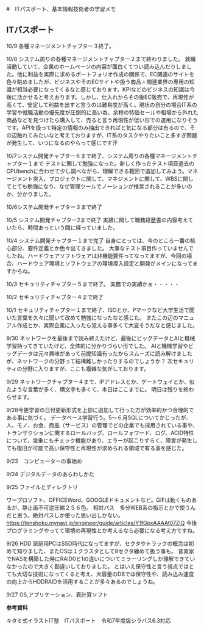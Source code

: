 #　ITパスポート、基本情報技術者の学習メモ

## ITパスポート

10/9
各種マネージメントチャプター３終了。

10/8 
システム周りの各種マネージメントチャプター２まで終わりました。
就職活動していて、企業のホームページの内容が面白くてつい読み込んだりしました。他に利益を実際に求めるポートフォリオ作成の関係で、EC関連のサイトを色々眺めましたが、ビジネスやそのECサイトや扱う商品＋関連業界の専用の知識が相当必要になってくるなと感じております。KPIなどのビジネスの知識は今後に活かせると考えおります。しかし、仕入れからその後EC販売で、再現性が高くて、安定して利益を出すと言うのは難易度が高く。現状の自分の場合IT系の学習や就職活動の優先度が圧倒的に高い為、余程の特価セールや相場から外れた商品などを見つけたら購入して、売ると言う再現性が低い形での運用になりそうです。APIを扱って特定の情報のみ抽出できればと気になる部分は有るので、その辺触れてみたいなと考えておりますが、IT系のタスクやりたいこと多すぎ問題が発生して、いつになるのやらって感じです汗

10/7システム開発チャプター６まで終了、システム周りの各種マネージメントチャプター１まで
テストに関して勉強になった。新しく作ったテスト項目過去のCPUbenchに合わせて少し調べながら、理解できる範囲で追加してみよう。マネージメント突入、プロジェクトに関して、マネジメントに関して、WBSに関してとても勉強になり、なぜ管理ツールでノーションが推奨されることが多いのか、分かりました。

10/6システム開発チャプター３まで終了

10/5
システム開発チャプター2まで終了
実績に関して職務経歴書の内容考えていたら、時間あっという間に経っていました。

10/4
システム開発チャプター１まで完了
自身にとっては、今のところ一番の核心部分、要件定義とか色々出てきました。
大事なテスト項目作っていませんでしたね。ハードウェアソフトウェアは非機能要件ってなってますが、今回の場合、ハードウェア環境とソフトウェアの環境導入設定と開発がメインになってますからね。

10/3
セキュリティチャプター５まで終了。
実務での実績かぁ・・・・・

10/2
セキュリティチャプター４まで終了

10/1
セキュリティチャプター１まで終了、ISOとか、Pマークなど大学生活で聞いた言葉を久々に聞いて改めて勉強になったなと感じた。
またこの辺のマニュアル作成とか、実際企業に入ったら覚える事多くて大変そうだなと感じました。

9/30
ネットワークを最後まで読み終えたけど、最後にビッグデータとAIと機械学習持ってきていたけど、全体的に分かりづらい形でした。
AIと機械学習やビッグデータは元々興味があって前提知識有ったからスムーズに読み解けましたが、ネットワークの分野って結構難しかったりするのでしょうか？
次セキュリティの分野に入りますが、ここも複雑な気がしております。


9/29
ネットワークチャプター４まで、IPアドレスとか、ゲートウェイとか、似たような言葉が多く、横文字も多くて、本日はここまでに。
明日は残りを終わらせます。

9/28今更学習の日付更新形式を上部に追加して行った方が効率的かつ合理的である事に気づく。
データベース学習行う。5～６月SQLについてかじったが、人、モノ、お金、商品（サービス）の管理でどの企業でも採用されている事や、トランザクションに関するロールバッグ、ロールフォワード、ログ、ACID特性について、幾重にもチェック機能があり、エラーが起こりずらく、障害が発生しても復旧が可能で高い保守性と再現性が求められる領域で有る事を感じた。

9/23　コンピューターの事始め

9/24 デジタルデータのあらわしかた

9/25 ファイルとディレクトリ

ワープロソフト、OFFICEWord、GOOGLEドキュメントなど。GIFは動くものあるが、静止画不可逆圧縮２５６色。
相対パス　多分WEB系の指示とかで使うんだと思う。絶対パスしか使った思い出しかない。
https://tenshoku.mynavi.jp/engineer/guide/articles/Y1fGpxAAAAt07ZlQ
今後プログラミングやってて環境の再現性とか考えるなら必要になる考え方ですね。

9/26 HDD
家庭用PCはSSD時代になってますが、セクタやトラックの概念は初めて知りました、またOSは１クラスタとして8セクタ纏めて扱う事も。
昔実家でNASを構築した時にRAID0と1の違いについてミラーリングしか理解できていなかったので大きく勘違いしておりました。
とはいえ保守性と言う視点ではとても大切な技術になってくると考え、大容量のDBでは保守性や、読み込み速度の向上からHDDRAIDを活用することが多々あるのでしょうね。

9/27 OS,アプリケーション、表計算ソフト


**参考資料**

キタミ式イラストIT塾　ITパスポート　令和7年度版シラバス6.3対応